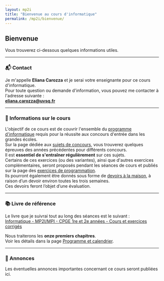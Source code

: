 ```yaml
---
layout: mp2i
title: "Bienvenue au cours d'informatique"
permalink: /mp2i/bienvenue/
---
```


## Bienvenue

Vous trouverez ci-dessous quelques informations utiles.

---

### 📬 Contact

Je m'appelle **Eliana Carozza** et je serai votre enseignante pour ce cours d'informatique.  
Pour toute question ou demande d'information, vous pouvez me contacter à l'adresse suivante :  
**eliana.carozza@uvsq.fr**

---

### 🎯 Informations sur le cours

L'objectif de ce cours est de couvrir l'ensemble du [programme d'informatique](https://www.cpgelachenal.fr/documents/Programme%20informatique%20MP2I-MPI.pdf) requis pour la réussite aux concours d'entrée dans les grandes écoles.   
Sur la page dédiée aux [sujets de concours](/mp2i/concours/), vous trouverez quelques épreuves des années précédentes pour différents concours.  
Il est **essentiel de s'entraîner régulièrement** sur ces sujets.  
Certains de ces exercices (ou des variantes), ainsi que d'autres exercices complémentaires, seront proposés pendant les séances de cours et publiés sur la page des [exercices de programmation](/mp2i/exos/).  
Ils pourront également être donnés sous forme de [devoirs à la maison](/mp2i/devoirs/), à raison d’un devoir environ toutes les trois semaines.  
Ces devoirs feront l’objet d’une évaluation.

---

### 📚 Livre de référence

Le livre que je suivrai tout au long des séances est le suivant :  
[Informatique - MP2I/MPI - CPGE 1re et 2e années - Cours et exercices corrigés](https://www.editions-ellipses.fr/accueil/14407-informatique-mpi2-mpi-cpge-1re-et-2e-annees-cours-et-exercices-corriges-9782340070349.html)

Nous traiterons les **onze premiers chapitres**.  
Voir les détails dans la page [Programme et calendrier](/mp2i/programme/).

---

### 📢 Annonces

Les éventuelles annonces importantes concernant ce cours seront publiées ici.
